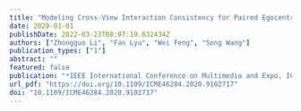 ```yaml
---
title: "Modeling Cross-View Interaction Consistency for Paired Egocentric Interaction Recognition"
date: 2020-01-01
publishDate: 2022-03-23T08:07:19.032434Z
authors: ["Zhongguo Li", "Fan Lyu", "Wei Feng", "Song Wang"]
publication_types: ["1"]
abstract: ""
featured: false
publication: "*IEEE International Conference on Multimedia and Expo, ICME 2020, London, UK, July 6-10, 2020*"
url_pdf: "https://doi.org/10.1109/ICME46284.2020.9102717"
doi: "10.1109/ICME46284.2020.9102717"
---
```


